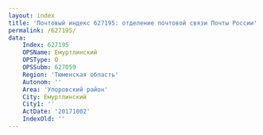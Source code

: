```yaml
---
layout: index
title: 'Почтовый индекс 627195: отделение почтовой связи Почты России'
permalink: /627195/
data:
    Index: 627195
    OPSName: Емуртлинский
    OPSType: О
    OPSSubm: 627059
    Region: 'Тюменская область'
    Autonom: ''
    Area: 'Упоровский район'
    City: Емуртлинский
    City1: ''
    ActDate: '20171002'
    IndexOld: ''
---
```

